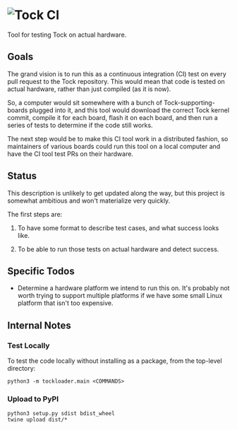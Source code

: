 # ![Tock CI](http://www.tockos.org/assets/img/tockci.svg#a "Tock CI Logo")

Tool for testing Tock on actual hardware.

Goals
-----

The grand vision is to run this as a continuous integration (CI) test on every
pull request to the Tock repository. This would mean that code is tested on
actual hardware, rather than just compiled (as it is now).

So, a computer would sit somewhere with a bunch of Tock-supporting-boards
plugged into it, and this tool would download the correct Tock kernel commit,
compile it for each board, flash it on each board, and then run a series of
tests to determine if the code still works.

The next step would be to make this CI tool work in a distributed fashion, so
maintainers of various boards could run this tool on a local computer and have
the CI tool test PRs on their hardware.

Status
------

This description is unlikely to get updated along the way, but this project is
somewhat ambitious and won't materialize very quickly.

The first steps are:

1. To have some format to describe test cases, and what success looks like.

1. To be able to run those tests on actual hardware and detect success.

Specific Todos
--------------

- Determine a hardware platform we intend to run this on. It's probably not worth
trying to support multiple platforms if we have some small Linux platform that
isn't too expensive.


Internal Notes
--------------

### Test Locally

To test the code locally without installing as a package, from the top-level
directory:

    python3 -m tockloader.main <COMMANDS>


### Upload to PyPI

    python3 setup.py sdist bdist_wheel
    twine upload dist/*

